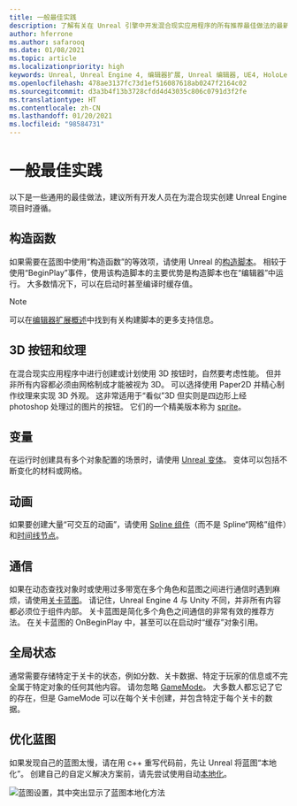```yaml
---
title: 一般最佳实践
description: 了解有关在 Unreal 引擎中开发混合现实应用程序的所有推荐最佳做法的最新信息。
author: hferrone
ms.author: safarooq
ms.date: 01/08/2021
ms.topic: article
ms.localizationpriority: high
keywords: Unreal, Unreal Engine 4, 编辑器扩展, Unreal 编辑器, UE4, HoloLens, HoloLens 2, 混合现实, 开发, 文档, 指南, 功能, 混合现实头戴显示设备, windows 混合现实头戴显示设备, 虚拟现实头戴显示设备, 移植, 升级
ms.openlocfilehash: 478ae3137fc73d1ef516087618ab0247f2164c02
ms.sourcegitcommit: d3a3b4f13b3728cfdd4d43035c806c0791d3f2fe
ms.translationtype: HT
ms.contentlocale: zh-CN
ms.lasthandoff: 01/20/2021
ms.locfileid: "98584731"
---
```

# <a name="general-best-practices"></a>一般最佳实践

以下是一些通用的最佳做法，建议所有开发人员在为混合现实创建 Unreal Engine 项目时遵循。

## <a name="constructors"></a>构造函数

如果需要在蓝图中使用“构造函数”的等效项，请使用 Unreal 的[构造脚本](https://docs.unrealengine.com/ProgrammingAndScripting/Blueprints/UserGuide/UserConstructionScript/index.html)。 相较于使用“BeginPlay”事件，使用该构造脚本的主要优势是构造脚本也在“编辑器”中运行。 大多数情况下，可以在启动时甚至编译时缓存值。

> [!NOTE]
> 可以在[编辑器扩展概述](unreal-editor-extensions.md#construction-scripts)中找到有关构建脚本的更多支持信息。

## <a name="3d-buttons-and-textures"></a>3D 按钮和纹理

在混合现实应用程序中进行创建或计划使用 3D 按钮时，自然要考虑性能。 但并非所有内容都必须由网格制成才能被视为 3D。 可以选择使用 Paper2D 并精心制作纹理来实现 3D 外观。 这非常适用于“看似”3D 但实则是四边形上经 photoshop 处理过的图片的按钮。 它们的一个精美版本称为 [sprite](https://docs.unrealengine.com/AnimatingObjects/Paper2D/Sprites/index.html)。

## <a name="variants"></a>变量

在运行时创建具有多个对象配置的场景时，请使用 [Unreal 变体](https://docs.unrealengine.com/Basics/Levels/Variants/index.html)。 变体可以包括不断变化的材料或网格。 

## <a name="animation"></a>动画

如果要创建大量“可交互的动画”，请使用 [Spline 组件](https://docs.unrealengine.com/API/Runtime/Engine/Components/USplineComponent/index.html)（而不是 Spline“网格”组件）和[时间线节点](https://docs.unrealengine.com/ProgrammingAndScripting/Blueprints/UserGuide/Timelines/index.html)。 

<!-- You can find a comprehensive [video tutorial here](https://www.youtube.com/watch?v=bWXI91FdMtk&ab_channel=DoubleCrossGames). -->

## <a name="communications"></a>通信

如果在动态查找对象时或使用过多带宽在多个角色和蓝图之间进行通信时遇到麻烦，请使用[关卡蓝图](https://docs.unrealengine.com/ProgrammingAndScripting/Blueprints/UserGuide/Types/LevelBlueprint/index.html)。 请记住，Unreal Engine 4 与 Unity 不同，并非所有内容都必须位于组件内部。 关卡蓝图是简化多个角色之间通信的非常有效的推荐方法。 在关卡蓝图的 OnBeginPlay 中，甚至可以在启动时“缓存”对象引用。

## <a name="global-state"></a>全局状态

通常需要存储特定于关卡的状态，例如分数、关卡数据、特定于玩家的信息或不完全属于特定对象的任何其他内容。 请勿忽略 [GameMode](https://docs.unrealengine.com/en-US/InteractiveExperiences/Framework/GameMode/index.html)。 大多数人都忘记了它的存在，但是 GameMode 可以在每个关卡创建，并包含特定于每个关卡的数据。

## <a name="optimizing-blueprints"></a>优化蓝图

如果发现自己的蓝图太慢，请在用 c++ 重写代码前，先让 Unreal 将蓝图“本地化”。 创建自己的自定义解决方案前，请先尝试使用自动[本地化](https://docs.unrealengine.com/ProgrammingAndScripting/Blueprints/TechnicalGuide/NativizingBlueprints/index.html)。

![蓝图设置，其中突出显示了蓝图本地化方法](images/unreal-general-practices-img-01.jpg)
